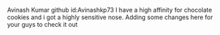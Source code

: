 Avinash Kumar
github id:Avinashkp73
I have a high affinity for chocolate cookies and i got a highly sensitive nose.
Adding some changes here for your guys to check it out